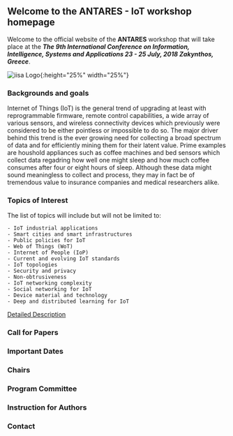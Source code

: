 ## Welcome to the ANTARES - IoT workshop homepage 

Welcome to the official website of the **ANTARES** workshop that will take place at the _**The 9th International Conference on Information, Intelligence, Systems and Applications 23 - 25 July, 2018 Zakynthos, Greece**_. 

![iisa Logo](http://iisa2017.unipi.gr/wp-content/uploads/2016/11/iisa_logo_3d-150x150.png){:height="25%" width="25%"}

### Backgrounds and goals

Internet of Things (IoT) is the general trend of upgrading at least with reprogrammable firmware, remote control capabilities, a wide array of various sensors, and wireless connectivity devices which previously were considered to be either pointless or impossible to do so. The major driver behind this trend is the ever growing need for collecting a broad spectrum of data and for efficiently mining them for their latent value. Prime examples are houshold appliances such as coffee machines and bed sensors which collect data regadring how well one might sleep and how much coffee consumes after four or eight hours of sleep. Although these data might sound meaningless to collect and process, they may in fact be of tremendous value to insurance companies and medical researchers alike.

### Topics of Interest
The list of topics will include but will not be limited to:
```
- IoT industrial applications
- Smart cities and smart infrastructures
- Public policies for IoT
- Web of Things (WoT)
- Internet of People (IoP)
- Current and evolving IoT standards
- IoT topologies
- Security and privacy
- Non-obtrusiveness
- IoT networking complexity
- Social networking for IoT
- Device material and technology
- Deep and distributed learning for IoT
```
[Detailed Description](http://iisa2018.unipi.gr/wp-content/uploads/2018/03/iot_iisa_2018.pdf)

### Call for Papers

### Important Dates

### Chairs

### Program Committee

### Instruction for Authors

### Contact

